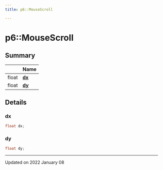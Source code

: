 ```yaml
---
title: p6::MouseScroll

---
```


# p6::MouseScroll





## Summary


|                | Name           |
| -------------- | -------------- |
| float | **[dx](/reference/Classes/structp6_1_1_mouse_scroll#dx)**  |
| float | **[dy](/reference/Classes/structp6_1_1_mouse_scroll#dy)**  |

## Details


### dx

```cpp
float dx;
```


### dy

```cpp
float dy;
```


-------------------------------

Updated on 2022 January 08